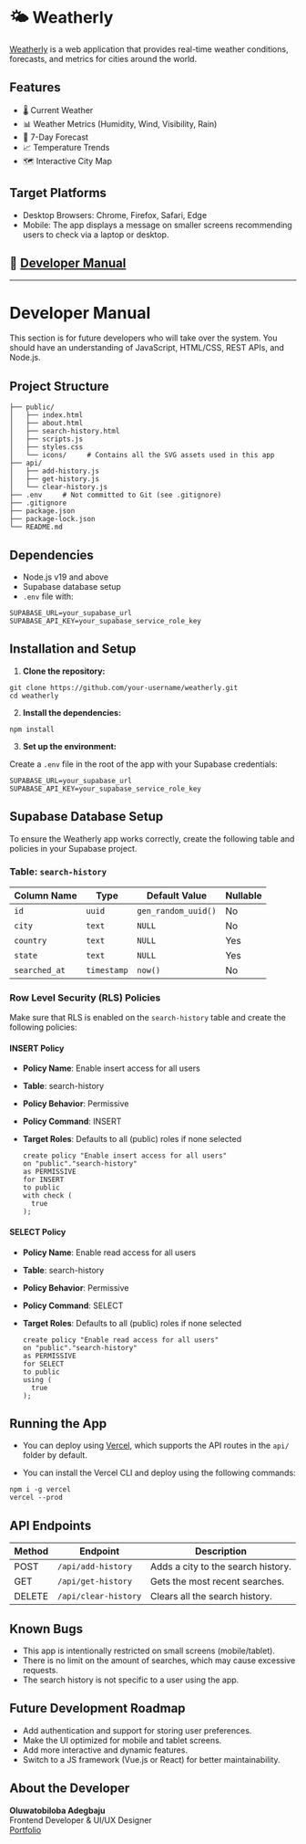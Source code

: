 # 🌤️ Weatherly

[Weatherly](https://weatherly-website-app.vercel.app/) is a web application that provides real-time weather conditions, forecasts, and metrics for cities around the world.

## Features

- 🌡️ Current Weather
- 📊 Weather Metrics (Humidity, Wind, Visibility, Rain)
- 📅 7-Day Forecast
- 📈 Temperature Trends
- 🗺️ Interactive City Map

## Target Platforms

- Desktop Browsers: Chrome, Firefox, Safari, Edge
- Mobile: The app displays a message on smaller screens recommending users to check via a laptop or desktop.

## 📄 [Developer Manual](#developer-manual)

---

# Developer Manual

This section is for future developers who will take over the system. You should have an understanding of JavaScript, HTML/CSS, REST APIs, and Node.js.

## Project Structure

```
├── public/
│   ├── index.html
│   ├── about.html
│   ├── search-history.html
│   ├── scripts.js
│   ├── styles.css
│   └── icons/     # Contains all the SVG assets used in this app
├── api/
│   ├── add-history.js
│   ├── get-history.js
│   └── clear-history.js
├── .env     # Not committed to Git (see .gitignore)
├── .gitignore
├── package.json
├── package-lock.json
└── README.md
```

## Dependencies

- Node.js v19 and above
- Supabase database setup
- `.env` file with:

```
SUPABASE_URL=your_supabase_url
SUPABASE_API_KEY=your_supabase_service_role_key
```

## Installation and Setup

1. **Clone the repository:**

```
git clone https://github.com/your-username/weatherly.git
cd weatherly
```

2. **Install the dependencies:**

```
npm install
```

3. **Set up the environment:**

Create a `.env` file in the root of the app with your Supabase credentials:

```
SUPABASE_URL=your_supabase_url
SUPABASE_API_KEY=your_supabase_service_role_key
```

## Supabase Database Setup

To ensure the Weatherly app works correctly, create the following table and policies in your Supabase project.

### Table: `search-history`

| Column Name   | Type        | Default Value       | Nullable |
| ------------- | ----------- | ------------------- | -------- |
| `id`          | `uuid`      | `gen_random_uuid()` | No       |
| `city`        | `text`      | `NULL`              | No       |
| `country`     | `text`      | `NULL`              | Yes      |
| `state`       | `text`      | `NULL`              | Yes      |
| `searched_at` | `timestamp` | `now()`             | No       |

### Row Level Security (RLS) Policies

Make sure that RLS is enabled on the `search-history` table and create the following policies:

#### INSERT Policy

- **Policy Name**: Enable insert access for all users
- **Table**: search-history
- **Policy Behavior**: Permissive
- **Policy Command**: INSERT
- **Target Roles**: Defaults to all (public) roles if none selected

  ```
  create policy "Enable insert access for all users"
  on "public"."search-history"
  as PERMISSIVE
  for INSERT
  to public
  with check (
    true
  );
  ```

#### SELECT Policy

- **Policy Name**: Enable read access for all users
- **Table**: search-history
- **Policy Behavior**: Permissive
- **Policy Command**: SELECT
- **Target Roles**: Defaults to all (public) roles if none selected

  ```
  create policy "Enable read access for all users"
  on "public"."search-history"
  as PERMISSIVE
  for SELECT
  to public
  using (
    true
  );
  ```

## Running the App

- You can deploy using [Vercel](https://vercel.com), which supports the API routes in the `api/` folder by default.

- You can install the Vercel CLI and deploy using the following commands:

```
npm i -g vercel
vercel --prod
```

## API Endpoints

| Method | Endpoint             | Description                        |
| ------ | -------------------- | ---------------------------------- |
| POST   | `/api/add-history`   | Adds a city to the search history. |
| GET    | `/api/get-history`   | Gets the most recent searches.     |
| DELETE | `/api/clear-history` | Clears all the search history.     |

## Known Bugs

- This app is intentionally restricted on small screens (mobile/tablet).
- There is no limit on the amount of searches, which may cause excessive requests.
- The search history is not specific to a user using the app.

## Future Development Roadmap

- Add authentication and support for storing user preferences.
- Make the UI optimized for mobile and tablet screens.
- Add more interactive and dynamic features.
- Switch to a JS framework (Vue.js or React) for better maintainability.

## About the Developer

**Oluwatobiloba Adegbaju**  
Frontend Developer & UI/UX Designer  
[Portfolio](https://adeolu.netlify.app)
